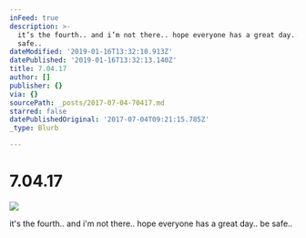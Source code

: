 ```yaml
---
inFeed: true
description: >-
  it’s the fourth.. and i’m not there.. hope everyone has a great day.. be
  safe..
dateModified: '2019-01-16T13:32:10.913Z'
datePublished: '2019-01-16T13:32:13.140Z'
title: 7.04.17
author: []
publisher: {}
via: {}
sourcePath: _posts/2017-07-04-70417.md
starred: false
datePublishedOriginal: '2017-07-04T09:21:15.785Z'
_type: Blurb

---
```

# 7.04.17
![](https://the-grid-user-content.s3-us-west-2.amazonaws.com/c19dfed1-a796-4d36-83ba-2106ad093386.jpg)

it's the fourth.. and i'm not there.. hope everyone has a great day.. be safe..